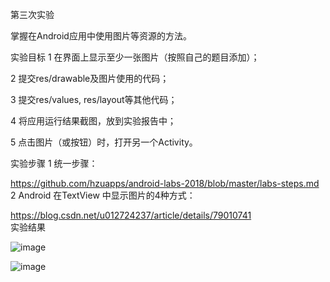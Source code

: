 第三次实验

掌握在Android应用中使用图片等资源的方法。

实验目标
1 在界面上显示至少一张图片（按照自己的题目添加）；

2 提交res/drawable及图片使用的代码；

3 提交res/values, res/layout等其他代码；

4 将应用运行结果截图，放到实验报告中；

5 点击图片（或按钮）时，打开另一个Activity。

实验步骤
1 统一步骤：

 https://github.com/hzuapps/android-labs-2018/blob/master/labs-steps.md    
2 Android 在TextView 中显示图片的4种方式：

https://blog.csdn.net/u012724237/article/details/79010741    
实验结果

![image](https://github.com/henyiwu/android-labs-2018/blob/master/com1614080901234/%E5%BE%AE%E4%BF%A1%E5%9B%BE%E7%89%87_20180506003142.png?raw=true)

![image](https://github.com/henyiwu/android-labs-2018/blob/master/com1614080901234/20180506003045.png?raw=true)